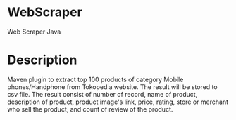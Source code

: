 # WebScraper
Web Scraper Java 

# Description
Maven plugin to extract top 100 products of category Mobile phones/Handphone from Tokopedia website.
The result will be stored to csv file.
The result consist of number of record, name of product, description of product, product image's link, price, rating, store or merchant who sell the product, and count of review of the product.

